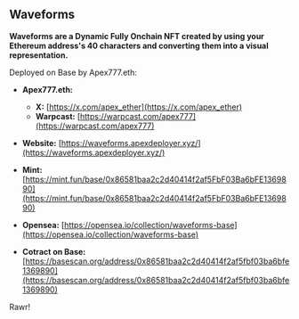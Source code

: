 ## Waveforms

**Waveforms are a Dynamic Fully Onchain NFT created by using your Ethereum address's 40 characters and converting them into a visual representation.**

Deployed on Base by Apex777.eth:

- **Apex777.eth:**
  - **X:** [https://x.com/apex_ether](https://x.com/apex_ether)
  - **Warpcast:** [https://warpcast.com/apex777](https://warpcast.com/apex777)

- **Website:** [https://waveforms.apexdeployer.xyz/](https://waveforms.apexdeployer.xyz/)
- **Mint:** [https://mint.fun/base/0x86581baa2c2d40414f2af5FbF03Ba6bFE1369890](https://mint.fun/base/0x86581baa2c2d40414f2af5FbF03Ba6bFE1369890)
- **Opensea:** [https://opensea.io/collection/waveforms-base](https://opensea.io/collection/waveforms-base)
- **Cotract on Base:** [https://basescan.org/address/0x86581baa2c2d40414f2af5fbf03ba6bfe1369890](https://basescan.org/address/0x86581baa2c2d40414f2af5fbf03ba6bfe1369890)

Rawr!